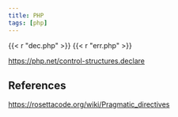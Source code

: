 ```yaml
---
title: PHP
tags: [php]
---
```


{{< r "dec.php" >}}
{{< r "err.php" >}}

<https://php.net/control-structures.declare>

## References

<https://rosettacode.org/wiki/Pragmatic_directives>
